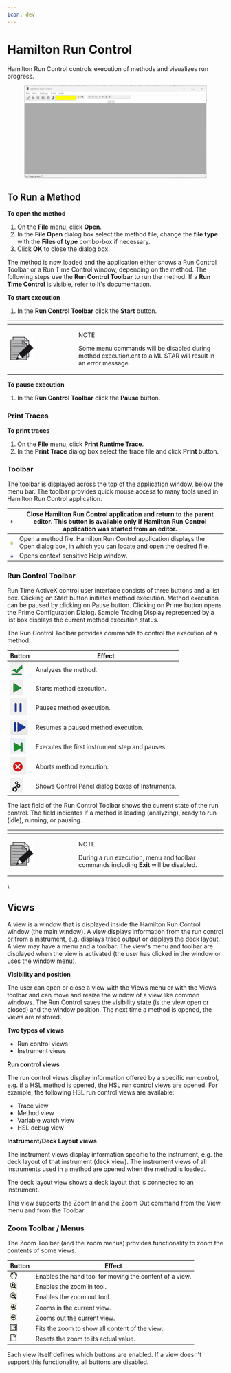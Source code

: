 ```yaml
---
icon: dev
---
```


# Hamilton Run Control

Hamilton Run Control controls execution of methods and visualizes run progress.

<figure><img src="../../.gitbook/assets/image (10) (1) (1) (1) (1) (1) (1) (1).png" alt=""><figcaption></figcaption></figure>

## To Run a Method

**To open the method**

1. On the **File** menu, click **Open**.
2. In the **File Open** dialog box select the method file, change the **file type** with the **Files of type** combo-box if necessary.
3. Click **OK** to close the dialog box.

The method is now loaded and the application either shows a  Run Control Toolbar or a Run Time Control window, depending on the method. The following steps use the **Run Control Toolbar** to run the method. If a **Run Time Control** is visible, refer to it's documentation.

**To start execution**

1. In the **Run Control Toolbar** click the **Start** button.

<table data-header-hidden><thead><tr><th width="145"></th><th></th></tr></thead><tbody><tr><td><img src="../../.gitbook/assets/image (10) (1) (1) (1) (1) (1) (1) (1) (1) (1) (1) (1) (1) (1) (1) (1) (1).png" alt="" data-size="original"></td><td><p>NOTE</p><p>Some menu commands will be disabled during method execution.ent to a ML STAR will result in an error message.</p></td></tr></tbody></table>



**To pause execution**

1. In the **Run Control Toolbar** click the **Pause** button.

### Print Traces

**To print traces**

1. On the **File** menu, click **Print Runtime Trace**.
2. In the **Print Trace** dialog box select the trace file and click **Print** button.

### Toolbar

The toolbar is displayed across the top of the application window, below the menu bar. The toolbar provides quick mouse access to many tools used in Hamilton Run Control application.

| <img src="../../.gitbook/assets/Screenshot 2024-10-10 130837.png" alt="" data-size="original">                                              | Close Hamilton Run Control application and return to the parent editor. This button is available only if Hamilton Run Control application was started from an editor. |
| ------------------------------------------------------------------------------------------------------------------------------------------- | --------------------------------------------------------------------------------------------------------------------------------------------------------------------- |
| <img src="../../.gitbook/assets/image (26) (1) (1) (1) (1) (1).png" alt="" data-size="original">                                            | Open a method file. Hamilton Run Control application displays the Open dialog box, in which you can locate and open the desired file.                                 |
| <img src="../../.gitbook/assets/image (1) (1) (1) (1) (1) (1) (1) (1) (1) (1) (1) (1) (1) (1) (1) (1) (1).png" alt="" data-size="original"> | Opens context sensitive Help window.                                                                                                                                  |



### Run Control Toolbar

Run Time ActiveX control user interface consists of three buttons and a list box. Clicking on Start button initiates method execution. Method execution can be paused by clicking on Pause button. Clicking on Prime button opens the Prime Configuration Dialog. Sample Tracing Display represented by a list box displays the current method execution status.

The Run Control Toolbar provides commands to control the execution of a method:

| Button                                                                        | Effect                                           |
| ----------------------------------------------------------------------------- | ------------------------------------------------ |
| <img src="../../.gitbook/assets/image (734).png" alt="" data-size="original"> | Analyzes the method.                             |
| <img src="../../.gitbook/assets/image (735).png" alt="" data-size="original"> | Starts method execution.                         |
| <img src="../../.gitbook/assets/image (736).png" alt="" data-size="original"> | Pauses method execution.                         |
| <img src="../../.gitbook/assets/image (739).png" alt="" data-size="original"> | Resumes a paused method execution.               |
| <img src="../../.gitbook/assets/image (738).png" alt="" data-size="original"> | Executes the first instrument step and pauses.   |
| <img src="../../.gitbook/assets/image (740).png" alt="" data-size="original"> | Aborts method execution.                         |
| <img src="../../.gitbook/assets/image (733).png" alt="" data-size="original"> | Shows Control Panel dialog boxes of Instruments. |

The last field of the Run Control Toolbar shows the current state of the run control. The field indicates if a method is loading (analyzing), ready to run (idle),  running, or pausing.

<table data-header-hidden><thead><tr><th width="145"></th><th></th></tr></thead><tbody><tr><td><img src="../../.gitbook/assets/image (10) (1) (1) (1) (1) (1) (1) (1) (1) (1) (1) (1) (1) (1) (1) (1) (1).png" alt="" data-size="original"></td><td><p>NOTE</p><p>During a run execution, menu and toolbar commands including <strong>Exit</strong> will be disabled.</p></td></tr></tbody></table>

\


## Views

A view is a window that is displayed inside the Hamilton Run Control window (the main window). A view displays information from the run control or from a instrument, e.g. displays trace output or displays the deck layout. A view may have a menu and a toolbar. The view's menu and toolbar are displayed when the view is activated (the user has clicked in the window or uses the window menu).

**Visibility and position**

The user can open or close a view with the Views menu or with the Views toolbar and can move and resize the window of a view like common windows. The Run Control saves the visibility state (is the view open or closed) and the window position. The next time a method is opened, the views are restored.

**Two types of views**

* Run control views
* Instrument views

**Run control views**

The run control views display information offered by a specific run control, e.g. if a HSL method is opened, the  HSL run control views are opened. For example, the following HSL run control views are available:

* Trace view
* Method view
* Variable watch view
* HSL debug view

**Instrument/Deck Layout views**

The instrument views display information specific to the instrument, e.g. the deck layout of that instrument (deck view). The instrument views of all instruments used in a method are opened when the method is loaded.

The deck layout view shows a deck layout that is connected to an instrument.

This view supports the Zoom In  and the Zoom Out command  from the View menu and from the Toolbar.



### Zoom Toolbar / Menus

The Zoom Toolbar (and the zoom menus) provides functionality to zoom the contents of some views.

| **Button**                                                                                                                          | **Effect**                                              |
| ----------------------------------------------------------------------------------------------------------------------------------- | ------------------------------------------------------- |
| <img src="../../.gitbook/assets/image (2) (1) (1) (1) (1) (1) (1) (1) (1) (1) (1) (1) (1) (1) (1).png" alt="" data-size="original"> | Enables the hand tool for moving the content of a view. |
| <img src="../../.gitbook/assets/image (3) (1) (1) (1) (1) (1) (1) (1) (1) (1) (1) (1) (1).png" alt="" data-size="original">         | Enables the zoom in tool.                               |
| <img src="../../.gitbook/assets/image (5) (1) (1) (1) (1) (1) (1) (1) (1) (1).png" alt="" data-size="original">                     | Enables the zoom out tool.                              |
| <img src="../../.gitbook/assets/image (6) (1) (1) (1) (1) (1) (1) (1) (1).png" alt="" data-size="original">                         | Zooms in the current view.                              |
| <img src="../../.gitbook/assets/image (7) (1) (1) (1) (1) (1) (1) (1) (1).png" alt="" data-size="original">                         | Zooms out the current view.                             |
| <img src="../../.gitbook/assets/image (8) (1) (1) (1) (1) (1) (1) (1) (1).png" alt="" data-size="original">                         | Fits the zoom to show all content of the view.          |
| <img src="../../.gitbook/assets/image (9) (1) (1) (1) (1) (1) (1) (1) (1).png" alt="" data-size="original">                         | Resets the zoom to its actual value.                    |

Each view itself defines which buttons are enabled. If a view doesn't support this functionality, all buttons are disabled.

